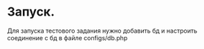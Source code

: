 # Запуск.

Для запуска тестового задания нужно добавить бд и настроить соединение с бд в файле configs/db.php
